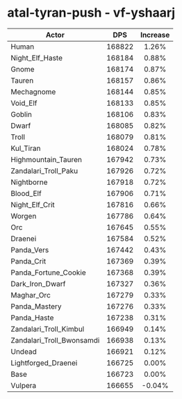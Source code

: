 # atal-tyran-push - vf-yshaarj
| Actor | DPS | Increase |
|---|:---:|:---:|
|Human|168822|1.26%|
|Night_Elf_Haste|168184|0.88%|
|Gnome|168174|0.87%|
|Tauren|168157|0.86%|
|Mechagnome|168144|0.85%|
|Void_Elf|168133|0.85%|
|Goblin|168106|0.83%|
|Dwarf|168085|0.82%|
|Troll|168079|0.81%|
|Kul_Tiran|168024|0.78%|
|Highmountain_Tauren|167942|0.73%|
|Zandalari_Troll_Paku|167926|0.72%|
|Nightborne|167918|0.72%|
|Blood_Elf|167906|0.71%|
|Night_Elf_Crit|167816|0.66%|
|Worgen|167786|0.64%|
|Orc|167645|0.55%|
|Draenei|167584|0.52%|
|Panda_Vers|167442|0.43%|
|Panda_Crit|167369|0.39%|
|Panda_Fortune_Cookie|167368|0.39%|
|Dark_Iron_Dwarf|167327|0.36%|
|Maghar_Orc|167279|0.33%|
|Panda_Mastery|167276|0.33%|
|Panda_Haste|167238|0.31%|
|Zandalari_Troll_Kimbul|166949|0.14%|
|Zandalari_Troll_Bwonsamdi|166938|0.13%|
|Undead|166921|0.12%|
|Lightforged_Draenei|166725|0.00%|
|Base|166723|0.00%|
|Vulpera|166655|-0.04%|
